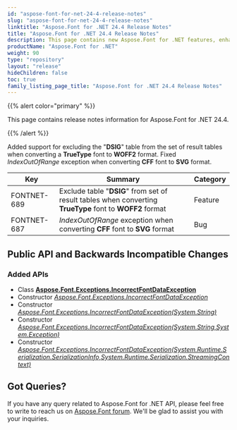 ```yaml
---
id: "aspose-font-for-net-24-4-release-notes"
slug: "aspose-font-for-net-24-4-release-notes"
linktitle: "Aspose.Font for .NET 24.4 Release Notes"
title: "Aspose.Font for .NET 24.4 Release Notes"
description: This page contains new Aspose.Font for .NET features, enhancement, and bug fixes in 2024, version 24.4.
productName: "Aspose.Font for .NET"
weight: 90
type: "repository"
layout: "release"
hideChildren: false
toc: true
family_listing_page_title: "Aspose.Font for .NET 24.4 Release Notes"
---
```


{{% alert color="primary" %}}

This page contains release notes information for Aspose.Font for .NET 24.4.

{{% /alert %}}

Added support for excluding the "**DSIG**" table from the set of result tables when converting a **TrueType** font to **WOFF2** format.
Fixed *IndexOutOfRange* exception when converting **CFF** font to **SVG** format.

| Key | Summary | Category |
|---|---|---|
| FONTNET-689 | Exclude table "**DSIG**" from set of result tables when converting **TrueType** font to **WOFF2** format | Feature |
| FONTNET-687 | *IndexOutOfRange* exception when converting **CFF** font to **SVG** format | Bug |

## Public API and Backwards Incompatible Changes

### Added APIs
* Class [**Aspose.Font.Exceptions.IncorrectFontDataException**](https://reference.aspose.com/font/net/aspose.font.exceptions/incorrectfontdataexception/)
* Constructor [*Aspose.Font.Exceptions.IncorrectFontDataException*](https://reference.aspose.com/font/net/aspose.font.exceptions/incorrectfontdataexception/incorrectfontdataexception/#constructor)
* Constructor [*Aspose.Font.Exceptions.IncorrectFontDataException(System.String)*](https://reference.aspose.com/font/net/aspose.font.exceptions/incorrectfontdataexception/incorrectfontdataexception/#constructor_2)
* Constructor [*Aspose.Font.Exceptions.IncorrectFontDataException(System.String,System.Exception)*](https://reference.aspose.com/font/net/aspose.font.exceptions/incorrectfontdataexception/incorrectfontdataexception/#constructor_3)
* Constructor [*Aspose.Font.Exceptions.IncorrectFontDataException(System.Runtime.Serialization.SerializationInfo,System.Runtime.Serialization.StreamingContext)*](https://reference.aspose.com/font/net/aspose.font.exceptions/incorrectfontdataexception/incorrectfontdataexception/#constructor_1)

## Got Queries?
If you have any query related to Aspose.Font for .NET API, please feel free to write to reach us on [Aspose.Font forum](https://forum.aspose.com/c/font/). We'll be glad to assist you with your inquiries.
